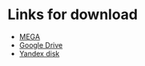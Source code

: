 # Links for download



* [MEGA](https://mega.nz/folder/W75j2Y5Q#8QOlaHwmsWzcWv5ImQw1-A)
* [Google Drive](https://drive.google.com/drive/folders/1vAWfTbsXynBdoT0-0mJYRfULrzwqLZNz?usp=share_link)
* [Yandex disk](https://disk.yandex.ru/d/u9zwQnc9Z14f-A)
